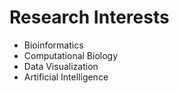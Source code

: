 # Research Interests

- Bioinformatics
- Computational Biology
- Data Visualization
- Artificial Intelligence
